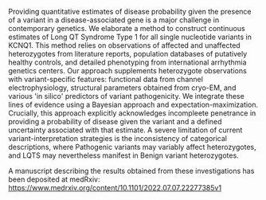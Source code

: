 Providing quantitative estimates of disease probability given the presence of a variant in a disease-associated gene is a major challenge in contemporary genetics. We elaborate a method to construct continuous estimates of Long QT Syndrome Type 1 for all single nucleotide variants in KCNQ1.
This method relies on observations of affected and unaffected heterozygotes from literature reports, population databases of putatively healthy controls, and detailed phenotyping from international arrhythmia genetics centers.
Our approach supplements heterozygote observations with variant-specific features: functional data from channel electrophysiology, structural parameters obtained from cryo-EM, and various 'in silico' predictors of variant pathogenicity. 
We integrate these lines of evidence using a Bayesian approach and expectation-maximization. 
Crucially, this approach explicitly acknowledges incompleete penetrance in providing a probability of disease given the variant and a defined uncertainty associated with that estimate. A severe limitation of current variant-interpretation strategies is the inconsistency of categorical descriptions, where Pathogenic variants may variably affect heterozygotes, and LQTS may nevertheless manifest in Benign variant heterozygotes. 

A manuscript describing the results obtained from these investigations has been deposited at medRxiv: https://www.medrxiv.org/content/10.1101/2022.07.07.22277385v1
